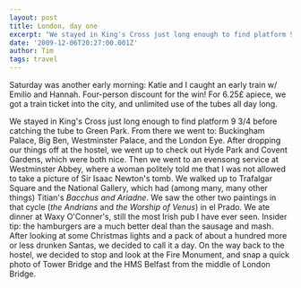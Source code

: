 ```yaml
---
layout: post
title: London, day one
excerpt: "We stayed in King's Cross just long enough to find platform 9 3/4 before catching the tube to Green Park. From there we went to: Buckingham Palace, Big Ben, Westminster Palace, and the London Eye. After dropping our things off at the hostel, we went up to check out Hyde Park and Covent Gardens, which were both nice. Then we went to an evensong service at Westminster Abbey, where a woman politely told me that I was not allowed to take a picture of Sir Isaac Newton's tomb."
date: '2009-12-06T20:27:00.001Z'
author: Tim
tags: travel
---
```


Saturday was another early morning: Katie and I caught an early train w/ Emilio and Hannah. Four-person discount for the win! For 6.25£ apiece, we got a train ticket into the city, and unlimited use of the tubes all day long.  

We stayed in King's Cross just long enough to find platform 9 3/4 before catching the tube to Green Park. From there we went to: Buckingham Palace, Big Ben, Westminster Palace, and the London Eye. After dropping our things off at the hostel, we went up to check out Hyde Park and Covent Gardens, which were both nice. Then we went to an evensong service at Westminster Abbey, where a woman politely told me that I was not allowed to take a picture of Sir Isaac Newton's tomb. We walked up to Trafalgar Square and the National Gallery, which had (among many, many other things) Titian's *Bacchus and Ariadne*. We saw the other two paintings in that cycle (*the Andrians* and *the Worship of Venus*) in el Prado. We ate dinner at Waxy O'Conner's, still the most Irish pub I have ever seen. Insider tip: the hamburgers are a much better deal than the sausage and mash. After looking at some Christmas lights and a pack of about a hundred more or less drunken Santas, we decided to call it a day. On the way back to the hostel, we decided to stop and look at the Fire Monument, and snap a quick photo of Tower Bridge and the HMS Belfast from the middle of London Bridge.
